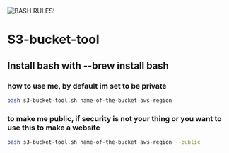 ![BASH RULES!](./bash.png)



# S3-bucket-tool


## Install bash with --brew install bash

### how to use me, by default im set to be private

```sh
bash s3-bucket-tool.sh name-of-the-bucket aws-region
```

### to make me public, if security is not your thing or you want to use this to make a website
```sh
bash s3-bucket-tool.sh name-of-the-bucket aws-region --public
```
